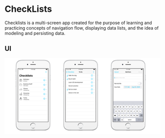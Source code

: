 # CheckLists
Checklists is a multi-screen app created for the purpose of learning and practicing concepts of navigation flow, displaying data lists, and the idea of modeling and persisting data. 

## **UI**

![ScreenShot](https://github.com/DzhamiRakhmetov/CheckLists/blob/main/ScreenShot.png)

